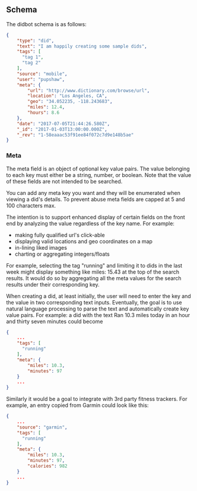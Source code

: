 ## Schema

The didbot schema is as follows:

```json
{
    "type": "did",
    "text": "I am happily creating some sample dids",
    "tags": [
      "tag 1",
      "tag 2"
    ],
    "source": "mobile",
    "user": "pupshaw",
    "meta": {
        "url": "http://www.dictionary.com/browse/url",
        "location": "Los Angeles, CA",
        "geo": "34.052235, -118.243683",
        "miles": 12.4,
        "hours": 8.6
    },
    "date": "2017-07-05T21:44:26.580Z",
    "_id": "2017-01-03T13:00:00.000Z",
    "_rev": "1-58eaaac53f91ee84f072c7d9e148b5ae"
}
```

### Meta

The meta field is an object of optional key value pairs. The value
belonging to each key must either be a string, number, or boolean. 
Note that the value of these fields are not intended to be searched. 

You can add any meta key you want and they will be enumerated when 
viewing a did's details. To prevent abuse meta fields are capped at 5 and 100 characters max.

The intention is to support enhanced display of certain fields on the
front end by analyzing the value regardless of the key name. For example:
- making fully qualified url's click-able
- displaying valid locations and geo coordinates on a map
- in-lining liked images
- charting or aggregating integers/floats

For example, selecting the tag "running" and limiting it to dids in the last week might display
something like miles: 15.43 at the top of the search results. It would do so by aggregating all
the meta values for the search results under their corresponding key.

When creating a did, at least initially, the user will need to enter the key and the value in two
corresponding text inputs. Eventually, the goal is to use natural language processing to parse
the text and automatically create key value pairs. For example: a did with the text Ran 10.3 miles
today in an hour and thirty seven minutes could become 
```json
{
    ...
    "tags": [
      "running"
    ],
    "meta": {
        "miles": 10.3,
        "minutes": 97
    }
    ...
}
```

Similarly it would be a goal to integrate with 3rd party fitness trackers. For example, an entry
copied from Garmin could look like this:

```json
{
    ...
    "source": "garmin",
    "tags": [
      "running"
    ],
    "meta": {
        "miles": 10.3,
        "minutes": 97,
        "calories": 982
    }
    ...
}
```